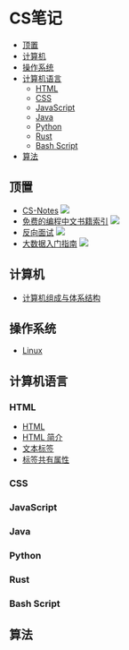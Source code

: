 # CS笔记

- [顶置](#顶置)
- [计算机](#计算机)
- [操作系统](#操作系统)
- [计算机语言](#计算机语言)
    - [HTML](#html)
    - [CSS](#css)
    - [JavaScript](#javascript)
    - [Java](#java)
    - [Python](#python)
    - [Rust](#rust)
    - [Bash Script](#bash-script)
- [算法](#算法)

## 顶置

- [CS-Notes](https://github.com/CyC2018/CS-Notes)
  ![](https://img.shields.io/github/stars/CyC2018/CS-Notes)
- [免费的编程中文书籍索引](https://github.com/justjavac/free-programming-books-zh_CN)
  ![](https://img.shields.io/github/stars/justjavac/free-programming-books-zh_CN)
- [反向面试](https://github.com/yifeikong/reverse-interview-zh)
  ![](https://img.shields.io/github/stars/yifeikong/reverse-interview-zh)
- [大数据入门指南](https://github.com/heibaiying/BigData-Notes)
  ![](https://img.shields.io/github/stars/heibaiying/BigData-Notes)

## 计算机

- [计算机组成与体系结构](Computer/计算机组成与体系结构.md)

## 操作系统

- [Linux](System/Linux.md)

## 计算机语言

### HTML

- [HTML](Language/HTML/HTML.md)
- [HTML 简介](Language/HTML/HTML%20简介.md)
- [文本标签](Language/HTML/文本标签.md)
- [标签共有属性](Language/HTML/标签共有属性.md)

### CSS

### JavaScript

### Java

### Python

### Rust

### Bash Script

## 算法
